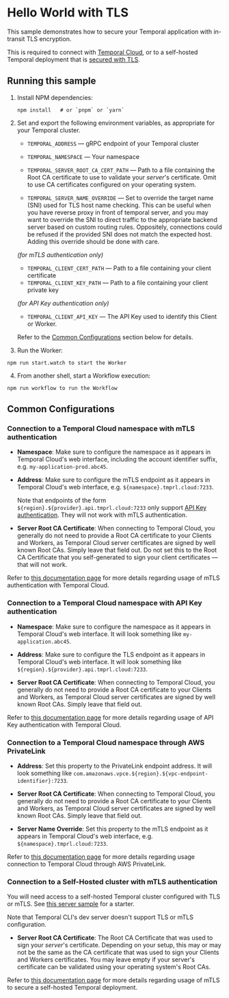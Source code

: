 # Hello World with TLS

This sample demonstrates how to secure your Temporal application with in-transit TLS encryption.

This is required to connect with [Temporal Cloud](https://docs.temporal.io/cloud/security#encryption),
or to a self-hosted Temporal deployment that is [secured with TLS](https://docs.temporal.io/self-hosted-guide/security#encryption-in-transit-with-mtls).

## Running this sample

1. Install NPM dependencies:

   ```
   npm install   # or `pnpm` or `yarn`
   ```

2. Set and export the following environment variables, as appropriate for your Temporal cluster.

   - `TEMPORAL_ADDRESS` — gRPC endpoint of your Temporal cluster
   - `TEMPORAL_NAMESPACE` — Your namespace

   - `TEMPORAL_SERVER_ROOT_CA_CERT_PATH` — Path to a file containing the Root CA certificate
     to use to validate your _server_'s certificate. Omit to use CA certificates configured
     on your operating system.
   - `TEMPORAL_SERVER_NAME_OVERRIDE` — Set to override the target name (SNI) used for TLS host
     name checking. This can be useful when you have reverse proxy in front of temporal server,
     and you may want to override the SNI to direct traffic to the appropriate backend server
     based on custom routing rules. Oppositely, connections could be refused if the provided
     SNI does not match the expected host. Adding this override should be done with care.

   _(for mTLS authentication only)_

   - `TEMPORAL_CLIENT_CERT_PATH` — Path to a file containing your client certificate
   - `TEMPORAL_CLIENT_KEY_PATH` — Path to a file containing your client private key

   _(for API Key authentication only)_

   - `TEMPORAL_CLIENT_API_KEY` — The API Key used to identify this Client or Worker.

   Refer to the [Common Configurations](#common-configurations) section below for details.

3. Run the Worker:

```
npm run start.watch to start the Worker
```

4. From another shell, start a Workflow execution:

```
npm run workflow to run the Workflow
```

## Common Configurations

### Connection to a Temporal Cloud namespace with mTLS authentication

- **Namespace**: Make sure to configure the namespace as it appears in Temporal Cloud's web interface,
  including the account identifier suffix, e.g. `my-application-prod.abc45`.

- **Address**: Make sure to configure the mTLS endpoint as it appears in Temporal Cloud's web interface,
  e.g. `${namespace}.tmprl.cloud:7233`.

  Note that endpoints of the form `${region}.${provider}.api.tmprl.cloud:7233` only support [API Key authentication](#connection-to-a-temporal-cloud-namespace-with-api-key-authentication). They will not work with mTLS authentication.

- **Server Root CA Certificate**: When connecting to Temporal Cloud, you generally do not need to
  provide a Root CA certificate to your Clients and Workers, as Temporal Cloud server certificates
  are signed by well known Root CAs. Simply leave that field out. Do not set this to the Root CA
  Certificate that you self-generated to sign your client certificates — that will not work.

Refer to [this documentation page](https://docs.temporal.io/cloud/certificates) for more details
regarding usage of mTLS authentication with Temporal Cloud.

### Connection to a Temporal Cloud namespace with API Key authentication

- **Namespace**: Make sure to configure the namespace as it appears in Temporal Cloud's web interface.
  It will look something like `my-application.abc45`.

- **Address**: Make sure to configure the TLS endpoint as it appears in Temporal Cloud's web interface.
  It will look something like `${region}.${provider}.api.tmprl.cloud:7233`.

- **Server Root CA Certificate**: When connecting to Temporal Cloud, you generally do not need to
  provide a Root CA certificate to your Clients and Workers, as Temporal Cloud server certificates
  are signed by well known Root CAs. Simply leave that field out.

Refer to [this documentation page](https://docs.temporal.io/cloud/api-keys) for more details
regarding usage of API Key authentication with Temporal Cloud.

### Connection to a Temporal Cloud namespace through AWS PrivateLink

- **Address**: Set this property to the PrivateLink endpoint address.
  It will look something like `com.amazonaws.vpce.${region}.${vpc-endpoint-identifier}:7233`.

- **Server Root CA Certificate**: When connecting to Temporal Cloud, you generally do not need to
  provide a Root CA certificate to your Clients and Workers, as Temporal Cloud server certificates
  are signed by well known Root CAs. Simply leave that field out.

- **Server Name Override**: Set this property to the mTLS endpoint as it appears in Temporal Cloud's web interface,
  e.g. `${namespace}.tmprl.cloud:7233`.

Refer to [this documentation page](https://docs.temporal.io/cloud/security/aws-privatelink) for more details
regarding usage connection to Temporal Cloud through AWS PrivateLink.

### Connection to a Self-Hosted cluster with mTLS authentication

You will need access to a self-hosted Temporal cluster configured with TLS or mTLS.
See [this server sample](https://github.com/temporalio/samples-server/tree/main/tls/tls-simple)
for a starter.

Note that Temporal CLI's dev server doesn't support TLS or mTLS configuration.

- **Server Root CA Certificate**: The Root CA Certificate that was used to sign your _server_'s
  certificate. Depending on your setup, this may or may not be the same as the CA certificate that
  was used to sign your Clients and Workers certificates. You may leave empty if your server's
  certificate can be validated using your operating system's Root CAs.

Refer to [this documentation page](https://docs.temporal.io/self-hosted-guide/security) for more details
regarding usage of mTLS to secure a self-hosted Temporal deployment.
